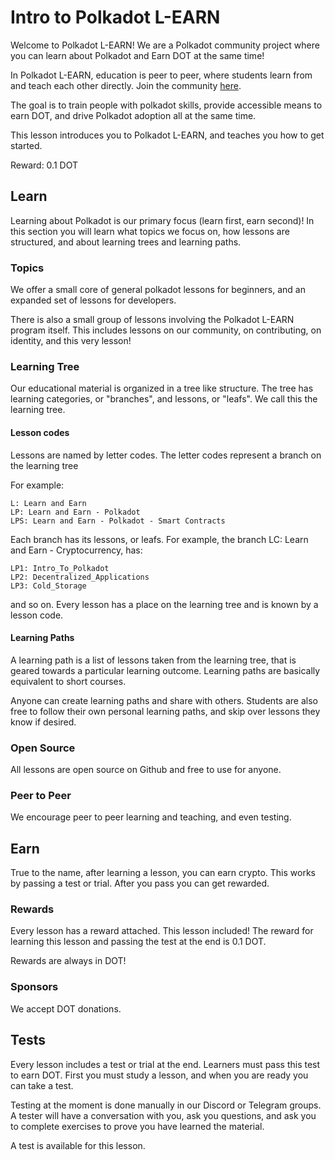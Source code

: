 # Intro to Polkadot L-EARN

Welcome to Polkadot L-EARN! We are a Polkadot community project where you can learn about Polkadot and Earn DOT at the same time!

In Polkadot L-EARN, education is peer to peer, where students learn from and teach each other directly. Join the community [here](https://t.me/bdu_learn).

The goal is to train people with polkadot skills, provide accessible means to earn DOT, and drive Polkadot adoption all at the same time.

This lesson introduces you to Polkadot L-EARN, and teaches you how to get started.

Reward: 0.1 DOT

## Learn

Learning about Polkadot is our primary focus (learn first, earn second)! In this section you will learn what topics we focus on, how lessons are structured, and about learning trees and learning paths.

### Topics

We offer a small core of general polkadot lessons for beginners, and an expanded set of lessons for developers.

There is also a small group of lessons involving the Polkadot L-EARN program itself. This includes lessons on our community, on contributing, on identity, and this very lesson!

### Learning Tree

Our educational material is organized in a tree like structure. The tree has learning categories, or "branches", and lessons, or "leafs". We call this the learning tree.

#### Lesson codes
Lessons are named by letter codes. The letter codes represent a branch on the learning tree

For example:
```
L: Learn and Earn
LP: Learn and Earn - Polkadot
LPS: Learn and Earn - Polkadot - Smart Contracts
```
Each branch has its lessons, or leafs.  For example, the branch LC: Learn and Earn - Cryptocurrency, has:
```
LP1: Intro_To_Polkadot
LP2: Decentralized_Applications
LP3: Cold_Storage
```
and so on. Every lesson has a place on the learning tree and is known by a lesson code.

#### Learning Paths

A learning path is a list of lessons taken from the learning tree, that is geared towards a particular learning outcome. Learning paths are basically equivalent to short courses.

Anyone can create learning paths and share with others. Students are also free to follow their own personal learning paths, and skip over lessons they know if desired.

### Open Source
All lessons are open source on Github and free to use for anyone.

### Peer to Peer
We encourage peer to peer learning and teaching, and even testing.

## Earn
True to the name, after learning a lesson, you can earn crypto. This works by passing a test or trial. After you pass you can get rewarded.

### Rewards
Every lesson has a reward attached. This lesson included! The reward for learning this lesson and passing the test at the end is 0.1 DOT.

Rewards are always in DOT!

### Sponsors
We accept DOT donations.


## Tests

Every lesson includes a test or trial at the end. Learners must pass this test to earn DOT. First you must study a lesson, and when you are ready you can take a test.

Testing at the moment is done manually in our Discord or Telegram groups. A tester will have a conversation with you, ask you questions, and ask you to complete exercises to prove you have learned the material.

A test is available for this lesson. 
